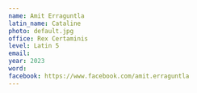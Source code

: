 ```yaml
---
name: Amit Erraguntla
latin_name: Cataline
photo: default.jpg
office: Rex Certaminis
level: Latin 5
email: 
year: 2023
word: 
facebook: https://www.facebook.com/amit.erraguntla
---
```

